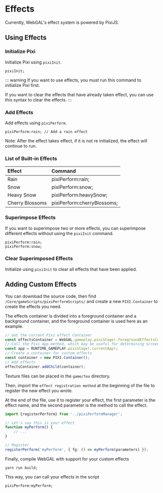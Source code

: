 # Effects

Currently, WebGAL's effect system is powered by PixiJS.

## Using Effects

### Initialize Pixi

Initialize Pixi using `pixiInit`.

``` ws
pixiInit;
```

::: warning
If you want to use effects, you must run this command to initialize Pixi first.

If you want to clear the effects that have already taken effect, you can use this syntax to clear the effects.
:::

### Add Effects

Add effects using `pixiPerform`.

``` ws
pixiPerform:rain; // Add a rain effect
```

Note: After the effect takes effect, if it is not re initialized, the effect will continue to run.

### List of Built-in Effects

| Effect | Command |
| :--- | :--- |
| Rain | pixiPerform:rain; |
| Snow | pixiPerform:snow; |
| Heavy Snow | pixiPerform:heavySnow; |
| Cherry Blossoms | pixiPerform:cherryBlossoms; |

### Superimpose Effects

If you want to superimpose two or more effects, you can superimpose different effects without using the `pixiInit` command.

``` ws
pixiPerform:rain;
pixiPerform:snow;
```

### Clear Superimposed Effects

Initialize using `pixiInit` to clear all effects that have been applied.

## Adding Custom Effects

You can download the source code, then find `/Core/gameScripts/pixiPerformScripts/` and create a new `PIXI.Container` to create the effects you need.

The effects container is divided into a foreground container and a background container, and the foreground container is used here as an example.

``` ts
// Get the current Pixi effect Container
const effectsContainer = WebGAL.gameplay.pixiStage!.foregroundEffectsContainer!;
// Call the Pixi App method, which may be useful for determining screen size, etc.
const app = RUNTIME_GAMEPLAY.pixiStage!.currentApp!;
// Create a container for custom effects
const container = new PIXI.Container();
// Add effects
effectsContainer.addChild(container);
```

Texture files can be placed in the `game/tex` directory.

Then, import the `effect registration method` at the beginning of the file to register the new effect you wrote.

At the end of the file, use it to register your effect, the first parameter is the effect name, and the second parameter is the method to call the effect.

``` ts
import {registerPerform} from '../pixiPerformManager';

// Let's say this is your effect
function myPerform() {
    // ...
}

// Register
registerPerform('myPerform', { fg: () => myPerform(parameters) });
```

Finally, compile WebGAL with support for your custom effects

``` shell
yarn run build;
```

This way, you can call your effects in the script

``` ws
pixiPerform:myPerform;
```